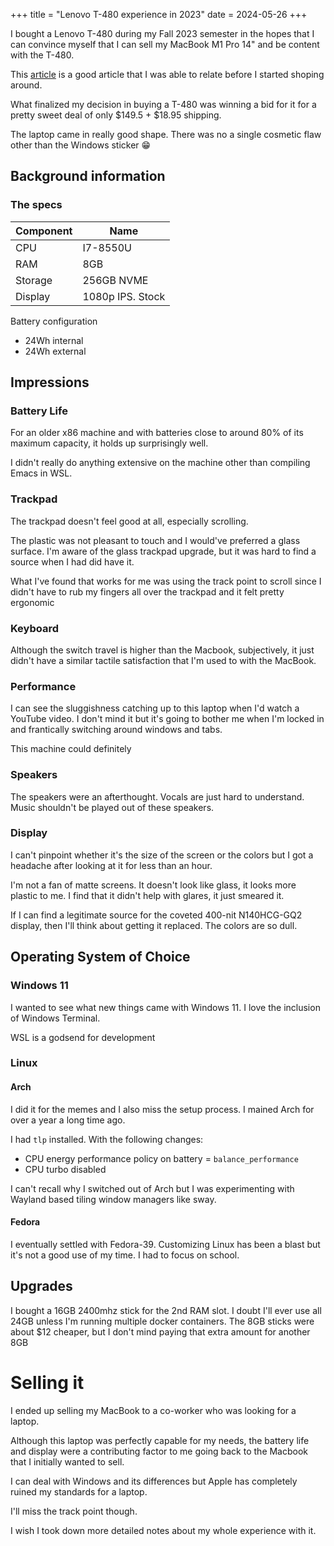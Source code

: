 +++
title = "Lenovo T-480 experience in 2023"
date = 2024-05-26
+++

I bought a Lenovo T-480 during my Fall 2023 semester in the hopes that I can convince myself that I can sell my MacBook M1 Pro 14" and be content with the T-480.

This [article](https://maxrozen.com/replacing-my-macbook-m1-with-thinkpad-t480) is a good article that I was able to relate before I started shoping around.

What finalized my decision in buying a T-480 was winning a bid for it for a pretty sweet deal of only $149.5 + $18.95 shipping. 

The laptop came in really good shape. There was no a single cosmetic flaw other than the Windows sticker 😁

## Background information

### The specs

| Component | Name             |
|-----------|------------------|
| CPU       | I7-8550U         |
| RAM       | 8GB              |
| Storage   | 256GB NVME       |
| Display   | 1080p IPS. Stock |

Battery configuration
- 24Wh internal
- 24Wh external

## Impressions

### Battery Life

For an older x86 machine and with batteries close to around 80% of its maximum capacity, it holds up surprisingly well.

I didn't really do anything extensive on the machine other than compiling Emacs in WSL.

### Trackpad

The trackpad doesn't feel good at all, especially scrolling. 

The plastic was not pleasant to touch and I would've preferred a glass surface. I'm aware of the glass trackpad upgrade, but it was hard to find a source when I had did have it.

What I've found that works for me was using the track point to scroll since I didn't have to rub my fingers all over the trackpad and it felt pretty ergonomic

### Keyboard

Although the switch travel is higher than the Macbook, subjectively, it just didn't have a similar tactile satisfaction that I'm used to with the MacBook.

### Performance

I can see the sluggishness catching up to this laptop when I'd watch a YouTube video. I don't mind it but it's going to bother me when I'm locked in and frantically switching around windows and tabs.

This machine could definitely 

### Speakers

The speakers were an afterthought. Vocals are just hard to understand. Music shouldn't be played out of these speakers.

### Display

I can't pinpoint whether it's the size of the screen or the colors but I got a headache after looking at it for less than an hour.

I'm not a fan of matte screens. It doesn't look like glass, it looks more plastic to me. I find that it didn't help with glares, it just smeared it.

If I can find a legitimate source for the coveted 400-nit N140HCG-GQ2 display, then I'll think about getting it replaced. The colors are so dull.

## Operating System of Choice

### Windows 11

I wanted to see what new things came with Windows 11. I love the inclusion of Windows Terminal.

WSL is a godsend for development

### Linux

#### Arch

I did it for the memes and I also miss the setup process. I mained Arch for over a year a long time ago.

I had `tlp` installed. With the following changes:
- CPU energy performance policy on battery = `balance_performance`
- CPU turbo disabled

I can't recall why I switched out of Arch but I was experimenting with Wayland based tiling window managers like sway.

#### Fedora

I eventually settled with Fedora-39.
Customizing Linux has been a blast but it's not a good use of my time.
I had to focus on school.

## Upgrades

I bought a 16GB 2400mhz stick for the 2nd RAM slot. I doubt I'll ever use all 24GB unless I'm running multiple docker containers.
The 8GB sticks were about $12 cheaper, but I don't mind paying that extra amount for another 8GB

# Selling it

I ended up selling my MacBook to a co-worker who was looking for a laptop.

Although this laptop was perfectly capable for my needs, the battery life and display were a contributing factor to me going back to the Macbook that I initially wanted to sell.

I can deal with Windows and its differences but Apple has completely ruined my standards for a laptop.

I'll miss the track point though.

I wish I took down more detailed notes about my whole experience with it. 

